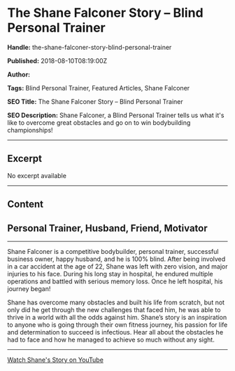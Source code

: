 # The Shane Falconer Story – Blind Personal Trainer

**Handle:** the-shane-falconer-story-blind-personal-trainer

**Published:** 2018-08-10T08:19:00Z

**Author:**  

**Tags:** Blind Personal Trainer, Featured Articles, Shane Falconer

**SEO Title:** The Shane Falconer Story – Blind Personal Trainer

**SEO Description:** Shane Falconer, a Blind Personal Trainer tells us what it's like to overcome great obstacles and go on to win bodybuilding championships!

---

## Excerpt

No excerpt available

---

## Content

## Personal Trainer, Husband, Friend, Motivator

---

Shane Falconer is a competitive bodybuilder, personal trainer, successful business owner, happy husband, and he is 100% blind. After being involved in a car accident at the age of 22, Shane was left with zero vision, and major injuries to his face. During his long stay in hospital, he endured multiple operations and battled with serious memory loss. Once he left hospital, his journey began!

Shane has overcome many obstacles and built his life from scratch, but not only did he get through the new challenges that faced him, he was able to thrive in a world with all the odds against him. Shane’s story is an inspiration to anyone who is going through their own fitness journey, his passion for life and determination to succeed is infectious. Hear all about the obstacles he had to face and how he managed to achieve so much without any sight.

---

[Watch Shane's Story on YouTube](https://www.youtube.com/embed/eMsnseqVv-I?start=0&end=0&autoplay=0&loop=0&rel=1)

